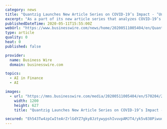 ```yaml
---
category: news
title: "Quantzig Launches New Article Series on COVID-19’s Impact - ‘Understanding Why Online Food Delivery Companies Are Betting Big on AI and Machine Learning to Thrive in the ..."
excerpt: "As a part of its new article series that analyzes COVID-19’s impact across industries, Quantzig, a premier analytics services provider, today announced"
publishedDateTime: 2020-05-11T15:55:00Z
webUrl: "https://www.businesswire.com/news/home/20200511005404/en/Quantzig-Launches-New-Article-Series-COVID-19’s-Impact"
type: article
quality: 0
heat: 0
published: false

provider:
  name: Business Wire
  domain: businesswire.com

topics:
  - AI in Finance
  - AI

images:
  - url: "https://mms.businesswire.com/media/20200511005404/en/570204/23/Quantzig_Logo.jpg"
    width: 1200
    height: 627
    title: "Quantzig Launches New Article Series on COVID-19’s Impact - ‘Understanding Why Online Food Delivery Companies Are Betting Big on AI and Machine Learning to Thrive in the ..."

secured: "Eh543Tw4zpCwIteArZrlGdYZ7gky8JztywypshIvuvpAMJT4/yk5v838Piwud6xfxMJqr8Trsn7ef2Px7sGQMK3g5mZtf0+TUsbSC4gdn4GmfSDpBp6oBCtEmvzJ191LiNlAt6o5G8OqetC6TekBqHLRNT62l7aZ9k9ni5sCz+NJjsyXrt2gY845KIrJqmteEUz9pzzKQQ9ktSdiupNE/RKRLRBwVOGSws6849d+ALTIm9HuAnl19c/9m5Tzyt7XDmJ8JR4YkJ7rFWWsmqfIpzIvSnSYYHbdkOyL/2eAZd/Io962KuQefTNUgnJ0LhSI;RFuukNqHkB4IfUpOEruQog=="
---
```


